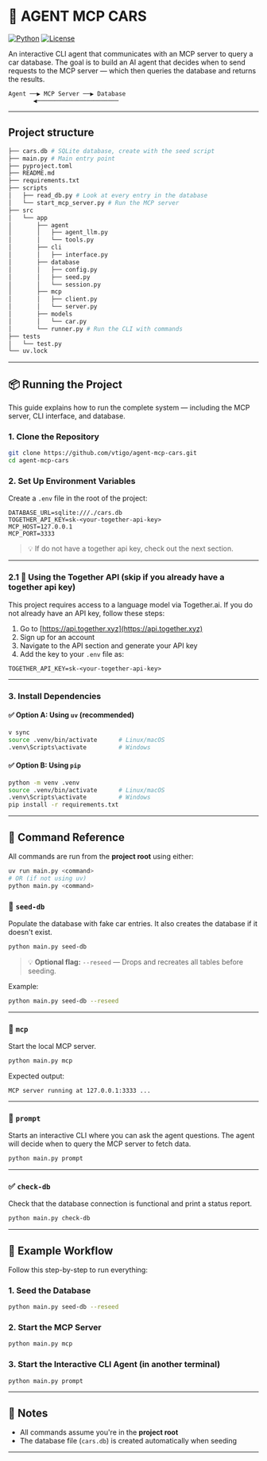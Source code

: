 # 🚗 AGENT MCP CARS

[![Python](https://img.shields.io/badge/python-3.12-blue)](https://www.python.org)
[![License](https://img.shields.io/badge/license-MIT-green)](LICENSE)

An interactive CLI agent that communicates with an MCP server to query a car database.
The goal is to build an AI agent that decides when to send requests to the MCP server — which then queries the database and returns the results.

```
Agent ──▶ MCP Server ──▶ Database  
       ◀───────────────────────
```
---
## Project structure

```bash
├── cars.db # SQLite database, create with the seed script
├── main.py # Main entry point
├── pyproject.toml
├── README.md
├── requirements.txt
├── scripts
│   ├── read_db.py # Look at every entry in the database
│   └── start_mcp_server.py # Run the MCP server
├── src
│   └── app
│       ├── agent
│       │   ├── agent_llm.py
│       │   └── tools.py
│       ├── cli
│       │   ├── interface.py
│       ├── database
│       │   ├── config.py
│       │   ├── seed.py
│       │   └── session.py
│       ├── mcp
│       │   ├── client.py
│       │   └── server.py
│       ├── models
│       │   └── car.py
│       └── runner.py # Run the CLI with commands
├── tests
│   └── test.py
└── uv.lock
```

---

## 📦 Running the Project

This guide explains how to run the complete system — including the MCP server, CLI interface, and database.

### 1. Clone the Repository

```bash
git clone https://github.com/vtigo/agent-mcp-cars.git
cd agent-mcp-cars
```

### 2. Set Up Environment Variables

Create a `.env` file in the root of the project:

```env
DATABASE_URL=sqlite:///./cars.db
TOGETHER_API_KEY=sk-<your-together-api-key>
MCP_HOST=127.0.0.1
MCP_PORT=3333
```

> 💡 If do not have a together api key, check out the next section.

---

### 2.1 📡 Using the Together API (skip if you already have a together api key)

This project requires access to a language model via Together.ai. If you do not already have an API key, follow these steps:

1. Go to [https://api.together.xyz](https://api.together.xyz)
2. Sign up for an account
3. Navigate to the API section and generate your API key
4. Add the key to your `.env` file as:

```env
TOGETHER_API_KEY=sk-<your-together-api-key>
```
---

### 3. Install Dependencies

#### ✅ Option A: Using `uv` (recommended)

```bash
v sync
source .venv/bin/activate      # Linux/macOS
.venv\Scripts\activate         # Windows
```

#### ✅ Option B: Using `pip`

```bash
python -m venv .venv
source .venv/bin/activate      # Linux/macOS
.venv\Scripts\activate         # Windows
pip install -r requirements.txt
```

---

## 🔧 Command Reference

All commands are run from the **project root** using either:

```bash
uv run main.py <command>
# OR (if not using uv)
python main.py <command>
```

### 📅 `seed-db`

Populate the database with fake car entries.
It also creates the database if it doesn't exist.

```bash
python main.py seed-db
```

> 💡 **Optional flag:**
> `--reseed` — Drops and recreates all tables before seeding.

Example:

```bash
python main.py seed-db --reseed
```

---

### 📧 `mcp`

Start the local MCP server.

```bash
python main.py mcp
```

Expected output:

```
MCP server running at 127.0.0.1:3333 ...
```

---

### 💬 `prompt`

Starts an interactive CLI where you can ask the agent questions.
The agent will decide when to query the MCP server to fetch data.

```bash
python main.py prompt
```

---

### ✅ `check-db`

Check that the database connection is functional and print a status report.

```bash
python main.py check-db
```

---

## 🧪 Example Workflow

Follow this step-by-step to run everything:

### 1. Seed the Database

```bash
python main.py seed-db --reseed
```

### 2. Start the MCP Server

```bash
python main.py mcp
```

### 3. Start the Interactive CLI Agent (in another terminal)

```bash
python main.py prompt
```

---

## 📌 Notes

* All commands assume you're in the **project root**
* The database file (`cars.db`) is created automatically when seeding

---
